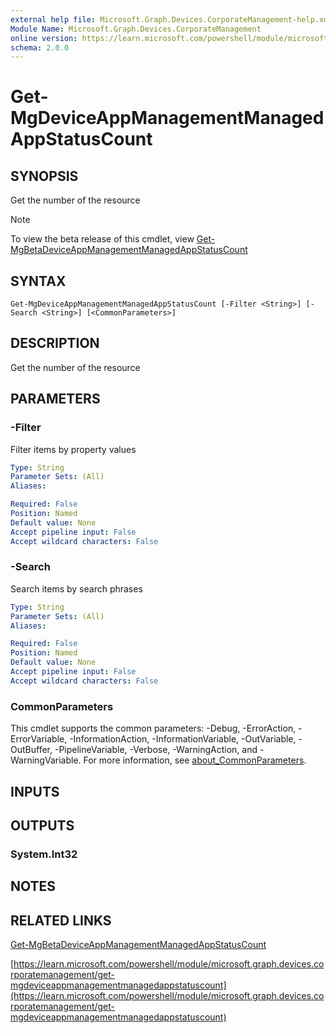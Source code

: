 ```yaml
---
external help file: Microsoft.Graph.Devices.CorporateManagement-help.xml
Module Name: Microsoft.Graph.Devices.CorporateManagement
online version: https://learn.microsoft.com/powershell/module/microsoft.graph.devices.corporatemanagement/get-mgdeviceappmanagementmanagedappstatuscount
schema: 2.0.0
---
```


# Get-MgDeviceAppManagementManagedAppStatusCount

## SYNOPSIS
Get the number of the resource

> [!NOTE]
> To view the beta release of this cmdlet, view [Get-MgBetaDeviceAppManagementManagedAppStatusCount](/powershell/module/Microsoft.Graph.Beta.Devices.CorporateManagement/Get-MgBetaDeviceAppManagementManagedAppStatusCount?view=graph-powershell-beta)

## SYNTAX

```
Get-MgDeviceAppManagementManagedAppStatusCount [-Filter <String>] [-Search <String>] [<CommonParameters>]
```

## DESCRIPTION
Get the number of the resource

## PARAMETERS

### -Filter
Filter items by property values

```yaml
Type: String
Parameter Sets: (All)
Aliases:

Required: False
Position: Named
Default value: None
Accept pipeline input: False
Accept wildcard characters: False
```

### -Search
Search items by search phrases

```yaml
Type: String
Parameter Sets: (All)
Aliases:

Required: False
Position: Named
Default value: None
Accept pipeline input: False
Accept wildcard characters: False
```

### CommonParameters
This cmdlet supports the common parameters: -Debug, -ErrorAction, -ErrorVariable, -InformationAction, -InformationVariable, -OutVariable, -OutBuffer, -PipelineVariable, -Verbose, -WarningAction, and -WarningVariable. For more information, see [about_CommonParameters](http://go.microsoft.com/fwlink/?LinkID=113216).

## INPUTS

## OUTPUTS

### System.Int32
## NOTES

## RELATED LINKS
[Get-MgBetaDeviceAppManagementManagedAppStatusCount](/powershell/module/Microsoft.Graph.Beta.Devices.CorporateManagement/Get-MgBetaDeviceAppManagementManagedAppStatusCount?view=graph-powershell-beta)

[https://learn.microsoft.com/powershell/module/microsoft.graph.devices.corporatemanagement/get-mgdeviceappmanagementmanagedappstatuscount](https://learn.microsoft.com/powershell/module/microsoft.graph.devices.corporatemanagement/get-mgdeviceappmanagementmanagedappstatuscount)



